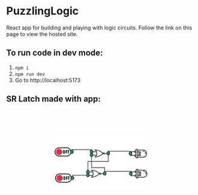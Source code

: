 # PuzzlingLogic

React app for building and playing with logic circuits. Follow the link on this page to view the hosted site.

## To run code in dev mode:
1. ```npm i```
2. ```npm run dev```
3. Go to http://localhost:5173


## SR Latch made with app:

<picture>

 <img alt="YOUR-ALT-TEXT" style="scale: 0.5" src="https://raw.githubusercontent.com/Aurux/PuzzlingLogic/main/src/assets/examples/SRLatch-bg.png">
</picture>
